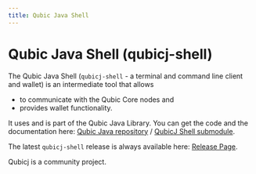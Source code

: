 ```yaml
---
title: Qubic Java Shell
---
```


# Qubic Java Shell (qubicj-shell)

The Qubic Java Shell (`qubicj-shell` - a terminal and command line client and wallet) is an intermediate tool that allows

* to communicate with the Qubic Core nodes and 
* provides wallet functionality.

It uses and is part of the Qubic Java Library. You can get the code and the documentation here: 
[Qubic Java repository](https://gitlab.com/georg.mittendorfer/qubicj) / 
[QubicJ Shell submodule](https://gitlab.com/georg.mittendorfer/qubicj/-/blob/main/qubicj-shell).

The latest `qubicj-shell` release is always available here: 
[Release Page](https://gitlab.com/georg.mittendorfer/qubicj/-/releases/permalink/latest).

Qubicj is a community project.